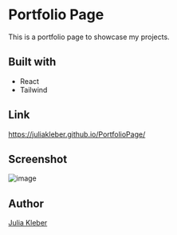 # Portfolio Page

This is a portfolio page to showcase my projects.

## Built with

- React
- Tailwind

## Link

https://juliakleber.github.io/PortfolioPage/

## Screenshot

![image](https://github.com/JuliaKleber/PortfolioPage/assets/142741980/936edea0-654e-4d59-9fcc-f89c5c99c11e)

## Author

[Julia Kleber](https://github.com/JuliaKleber)







